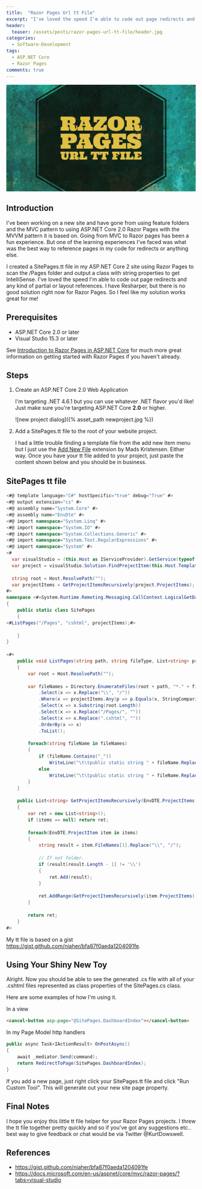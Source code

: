 ```yaml
---
title:  "Razor Pages Url tt File"
excerpt: "I've loved the speed I'm able to code out page redirects and any kind of partial or layout references."
header:
  teaser: /assets/posts/razor-pages-url-tt-file/header.jpg
categories: 
  - Software-Development
tags:
  - ASP.NET Core
  - Razor Pages
comments: true
---
```


![header](/assets/posts/razor-pages-url-tt-file/header.jpg)

## Introduction

I've been working on a new site and have gone from using feature folders and the MVC pattern to using ASP.NET Core 2.0 Razor Pages with the MVVM pattern it is based on. Going from MVC to Razor pages has been a fun experience. But one of the learning experiences I've faced was what was the best way to reference pages in my code for redirects or anything else.

I created a SitePages.tt file in my ASP.NET Core 2 site using Razor Pages to scan the /Pages folder and output a class with string properties to get IntelliSense. I've loved the speed I'm able to code out page redirects and any kind of partial or layout references. I have Resharper, but there is no good solution right now for Razor Pages. So I feel like my solution works great for me!

## Prerequisites

* ASP.NET Core 2.0 or later
* Visual Studio 15.3 or later

See [Introduction to Razor Pages in ASP.NET Core](https://docs.microsoft.com/en-us/aspnet/core/mvc/razor-pages/?tabs=visual-studio) for much more great information on getting started with Razor Pages if you haven't already.

## Steps

1. Create an ASP.NET Core 2.0 Web Application

    I'm targeting .NET 4.6.1 but you can use whatever .NET flavor you'd like! Just make sure you're targeting ASP.NET Core **2.0** or higher.

    ![new project dialog]({% asset_path newproject.jpg %})

2. Add a SitePages.tt file to the root of your website project.

    I had a little trouble finding a template file from the add new item menu but I just use the [Add New File](https://marketplace.visualstudio.com/items?itemName=MadsKristensen.AddNewFile) extension by Mads Kristensen. Either way. Once you have your tt file added to your project, just paste the content shown below and you should be in business.

## SitePages tt file

```csharp
<#@ template language="C#" hostSpecific="true" debug="True" #>
<#@ output extension="cs" #>
<#@ assembly name="System.Core" #>
<#@ assembly name="EnvDte" #>
<#@ import namespace="System.Linq" #>
<#@ import namespace="System.IO" #>
<#@ import namespace="System.Collections.Generic" #>
<#@ import namespace="System.Text.RegularExpressions" #>
<#@ import namespace="System" #>
<#
  var visualStudio = (this.Host as IServiceProvider).GetService(typeof(EnvDTE.DTE)) as EnvDTE.DTE;
  var project = visualStudio.Solution.FindProjectItem(this.Host.TemplateFile).ContainingProject as EnvDTE.Project;

  string root = Host.ResolvePath("");
  var projectItems = GetProjectItemsRecursively(project.ProjectItems);
#>
namespace <#=System.Runtime.Remoting.Messaging.CallContext.LogicalGetData("NamespaceHint")#>
{
	public static class SitePages
	{
<#ListPages("/Pages", "cshtml", projectItems);#>

	}
}

<#+
	public void ListPages(string path, string fileType, List<string> projectItems)
	{
		var root = Host.ResolvePath("");
		
		var fileNames = Directory.EnumerateFiles(root + path, "*." + fileType, SearchOption.AllDirectories)
			.Select(x => x.Replace("\\", "/"))
			.Where(x => projectItems.Any(p => p.Equals(x, StringComparison.OrdinalIgnoreCase)))
			.Select(x => x.Substring(root.Length))
			.Select(x => x.Replace("/Pages/", ""))
			.Select(x => x.Replace(".cshtml", ""))
			.OrderBy(x => x)
			.ToList();

		foreach(string fileName in fileNames)
		{
			if (fileName.Contains("_"))
				WriteLine("\t\tpublic static string " + fileName.Replace("/", "") + " => @\"" + fileName + "\";");
			else
				WriteLine("\t\tpublic static string " + fileName.Replace("/", "") + " => @\"/" + fileName + "\";");
		}
	}

	public List<string> GetProjectItemsRecursively(EnvDTE.ProjectItems items)
	{
		var ret = new List<string>();
		if (items == null) return ret;

		foreach(EnvDTE.ProjectItem item in items)
		{
			string result = item.FileNames[1].Replace("\\", "/");
			
			// If not folder.
			if (result[result.Length - 1] != '\\')
			{
				ret.Add(result);
			}
						
			ret.AddRange(GetProjectItemsRecursively(item.ProjectItems));
		}

		return ret;
	}
#>
```

My tt file is based on a gist <https://gist.github.com/niaher/bfa87f0aeda1204091fe>.

## Using Your Shiny New Toy

Alright. Now you should be able to see the generated .cs file with all of your .cshtml files represented as class properties of the SitePages.cs class.

Here are some examples of how I'm using it.

In a view
```html
<cancel-button asp-page="@SitePages.DashboardIndex"></cancel-button>
```

In my Page Model http handlers
```csharp
public async Task<IActionResult> OnPostAsync()
{
    await _mediator.Send(command);
    return RedirectToPage(SitePages.DashboardIndex);
}
```

If you add a new page, just right click your SitePages.tt file and click "Run Custom Tool". This will generate out your new site page property.

## Final Notes

I hope you enjoy this little tt file helper for your Razor Pages projects. I threw the tt file together pretty quickly and so if you've got any suggestions etc.. best way to give feedback or chat would be via Twitter @KurtDowswell.

## References

* <https://gist.github.com/niaher/bfa87f0aeda1204091fe>
* <https://docs.microsoft.com/en-us/aspnet/core/mvc/razor-pages/?tabs=visual-studio>
